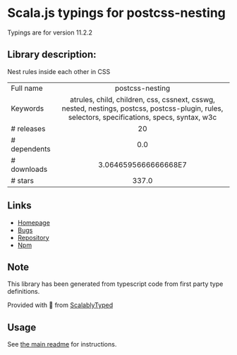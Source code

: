 
# Scala.js typings for postcss-nesting

Typings are for version 11.2.2

## Library description:
Nest rules inside each other in CSS

|                    |                 |
| ------------------ | :-------------: |
| Full name          | postcss-nesting |
| Keywords           | atrules, child, children, css, cssnext, csswg, nested, nestings, postcss, postcss-plugin, rules, selectors, specifications, specs, syntax, w3c |
| # releases         | 20 |
| # dependents       | 0.0 |
| # downloads        | 3.0646595666666668E7 |
| # stars            | 337.0 |

## Links
- [Homepage](https://github.com/csstools/postcss-plugins/tree/main/plugins/postcss-nesting#readme)
- [Bugs](https://github.com/csstools/postcss-plugins/issues)
- [Repository](https://github.com/csstools/postcss-plugins)
- [Npm](https://www.npmjs.com/package/postcss-nesting)
    


## Note
This library has been generated from typescript code from first party type definitions.

Provided with :purple_heart: from [ScalablyTyped](https://github.com/oyvindberg/ScalablyTyped)

## Usage
See [the main readme](../../readme.md) for instructions.


